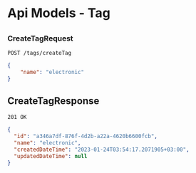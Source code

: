 # Api Models - Tag

## 

### CreateTagRequest
```
POST /tags/createTag
```
```json
{
    "name": "electronic"
}
```


## CreateTagResponse
```
201 OK
```

```json
{
  "id": "a346a7df-876f-4d2b-a22a-4620b6600fcb",
  "name": "electronic",
  "createdDateTime": "2023-01-24T03:54:17.2071905+03:00",
  "updatedDateTime": null
}
```
